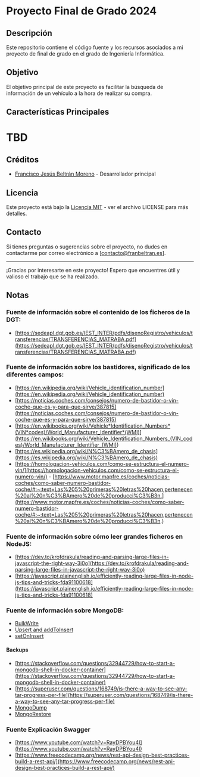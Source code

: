 # Proyecto Final de Grado 2024

## Descripción

Este repositorio contiene el código fuente y los recursos asociados a mi proyecto de final de grado en el grado de Ingeniería Informática.

## Objetivo

El objetivo principal de este proyecto es facilitar la búsqueda de información de un vehículo a la hora de realizar su compra.

## Características Principales

# TBD

## Créditos

- [Francisco Jesús Beltrán Moreno](https://github.com/FranBeltranM) - Desarrollador principal

## Licencia

Este proyecto está bajo la [Licencia MIT](LICENSE) - ver el archivo LICENSE para más detalles.

## Contacto

Si tienes preguntas o sugerencias sobre el proyecto, no dudes en contactarme por correo electrónico a [contacto@franbeltran.es].

---

¡Gracias por interesarte en este proyecto! Espero que encuentres útil y valioso el trabajo que se ha realizado.

## Notas

### Fuente de información sobre el contenido de los ficheros de la DGT:

- [https://sedeapl.dgt.gob.es/IEST_INTER/pdfs/disenoRegistro/vehiculos/transferencias/TRANSFERENCIAS_MATRABA.pdf](https://sedeapl.dgt.gob.es/IEST_INTER/pdfs/disenoRegistro/vehiculos/transferencias/TRANSFERENCIAS_MATRABA.pdf)

### Fuente de información sobre los bastidores, significado de los diferentes campos:

- [https://en.wikipedia.org/wiki/Vehicle_identification_number](https://en.wikipedia.org/wiki/Vehicle_identification_number)
- [https://noticias.coches.com/consejos/numero-de-bastidor-o-vin-coche-que-es-y-para-que-sirve/387815](https://noticias.coches.com/consejos/numero-de-bastidor-o-vin-coche-que-es-y-para-que-sirve/387815)
- [https://en.wikibooks.org/wiki/Vehicle*Identification_Numbers*(VIN*codes)/World_Manufacturer_Identifier*(WMI)](<https://en.wikibooks.org/wiki/Vehicle_Identification_Numbers_(VIN_codes)/World_Manufacturer_Identifier_(WMI)>)
- [https://es.wikipedia.org/wiki/N%C3%BAmero_de_chasis](https://es.wikipedia.org/wiki/N%C3%BAmero_de_chasis)
- [https://homologacion-vehiculos.com/como-se-estructura-el-numero-vin/](https://homologacion-vehiculos.com/como-se-estructura-el-numero-vin/)
  - [https://www.motor.mapfre.es/coches/noticias-coches/como-saber-numero-bastidor-coche/#:~:text=Las%205%20primeras%20letras%20hacen,pertenecen%20al%20n%C3%BAmero%20de%20producci%C3%B3n.](https://www.motor.mapfre.es/coches/noticias-coches/como-saber-numero-bastidor-coche/#:~:text=Las%205%20primeras%20letras%20hacen,pertenecen%20al%20n%C3%BAmero%20de%20producci%C3%B3n.)

### Fuente de información sobre cómo leer grandes ficheros en NodeJS:

- [https://dev.to/krofdrakula/reading-and-parsing-large-files-in-javascript-the-right-way-3i0o](https://dev.to/krofdrakula/reading-and-parsing-large-files-in-javascript-the-right-way-3i0o)
- [https://javascript.plainenglish.io/efficiently-reading-large-files-in-node-js-tips-and-tricks-fda91100618](https://javascript.plainenglish.io/efficiently-reading-large-files-in-node-js-tips-and-tricks-fda91100618)

### Fuente de información sobre MongoDB:

- [BulkWrite](https://www.mongodb.com/docs/manual/reference/method/db.collection.bulkWrite/)
- [Upsert and addToInsert](https://stackoverflow.com/questions/21805026/mongodb-setoninsert-and-push-if-already-existent)
- [setOnInsert](https://www.mongodb.com/docs/manual/reference/operator/update/setOnInsert/)

#### Backups

- [https://stackoverflow.com/questions/32944729/how-to-start-a-mongodb-shell-in-docker-container](https://stackoverflow.com/questions/32944729/how-to-start-a-mongodb-shell-in-docker-container)
- [https://superuser.com/questions/168749/is-there-a-way-to-see-any-tar-progress-per-file](https://superuser.com/questions/168749/is-there-a-way-to-see-any-tar-progress-per-file)
- [MongoDump](https://www.mongodb.com/docs/database-tools/mongodump/)
- [MongoRestore](https://www.mongodb.com/docs/database-tools/mongorestore/)

### Fuente Explicación Swagger

- [https://www.youtube.com/watch?v=RayDPBYou4I](https://www.youtube.com/watch?v=RayDPBYou4I)
- [https://www.freecodecamp.org/news/rest-api-design-best-practices-build-a-rest-api/](https://www.freecodecamp.org/news/rest-api-design-best-practices-build-a-rest-api/)
